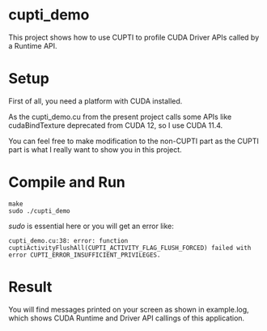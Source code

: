 # cupti_demo
This project shows how to use CUPTI to profile CUDA Driver APIs called by a Runtime API.

# Setup
First of all, you need a platform with CUDA installed.

As the cupti_demo.cu from the present project calls some APIs like cudaBindTexture deprecated from CUDA 12, so I use CUDA 11.4.

You can feel free to make modification to the non-CUPTI part as the CUPTI part is what I really want to show you in this project.

# Compile and Run
```
make
sudo ./cupti_demo
```
*sudo* is essential here or you will get an error like:
```
cupti_demo.cu:38: error: function cuptiActivityFlushAll(CUPTI_ACTIVITY_FLAG_FLUSH_FORCED) failed with error CUPTI_ERROR_INSUFFICIENT_PRIVILEGES.
```
# Result
You will find messages printed on your screen as shown in example.log, which shows CUDA Runtime and Driver API callings of this application.